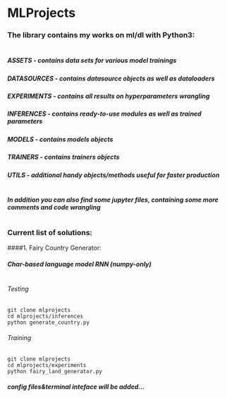 # MLProjects

### The library contains my works on ml/dl with Python3:
#

  
  
##### ASSETS - contains data sets for various model trainings
  
##### DATASOURCES - contains datasource objects as well as dataloaders
  
##### EXPERIMENTS - contains all results on hyperparameters wrangling
  
##### INFERENCES - contains ready-to-use modules as well as trained parameters
  
##### MODELS - contains models objects
  
##### TRAINERS - contains trainers objects
  
##### UTILS - additional handy objects/methods useful for faster production

#

##### In addition you can also find some jupyter files, containing some more comments and code wrangling

#

### Current  list of solutions:

####1. Fairy Country Generator:
##### Char-based language model RNN (numpy-only)
#

   ###### Testing
    git clone mlprojects
    cd mlprojects/inferences
    python generate_country.py
    
   ###### Training
    git clone mlprojects
    cd mlprojects/experiments
    python fairy_land_generator.py
    
##### config files&terminal inteface will be added...
   


